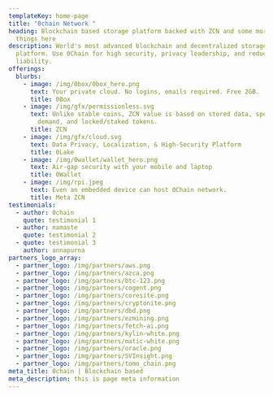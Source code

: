 ```yaml
---
templateKey: home-page
title: "0chain Network "
heading: Blockchain based storage platform backed with ZCN and some more other
  things here
description: World's most advanced blockchain and decentralized storage
  platform. Use 0Chain for high security, privacy leadership, and reduced
  liability.
offerings:
  blurbs:
    - image: /img/0box/0box_hero.png
      text: Your private cloud. No logins, emails required. Free 2GB.
      title: 0Box
    - image: /img/gfx/permissionless.svg
      text: Unlike stable coins, ZCN value is based on stored data, speculative
        demand, and locked/staked tokens.
      title: ZCN
    - image: /img/gfx/cloud.svg
      text: Data Privacy, Localization, & High-Security Platform
      title: 0Lake
    - image: /img/0wallet/wallet_hero.png
      text: Air-gap security with your mobile and laptop
      title: 0Wallet
    - image: /img/rpi.jpeg
      text: Even an embedded device can host 0Chain network.
      title: Meta ZCN
testimonials:
  - author: 0chain
    quote: testimonial 1
  - author: namaste
    quote: testimonial 2
  - quote: testimonial 3
    author: annapurna
partners_logo_array:
  - partner_logo: /img/partners/aws.png
  - partner_logo: /img/partners/azca.png
  - partner_logo: /img/partners/btc-123.png
  - partner_logo: /img/partners/cogent.png
  - partner_logo: /img/partners/coresite.png
  - partner_logo: /img/partners/cryptonite.png
  - partner_logo: /img/partners/dbd.png
  - partner_logo: /img/partners/ezmining.png
  - partner_logo: /img/partners/fetch-ai.png
  - partner_logo: /img/partners/kylin-white.png
  - partner_logo: /img/partners/matic-white.png
  - partner_logo: /img/partners/oracle.png
  - partner_logo: /img/partners/SVInsight.png
  - partner_logo: /img/partners/tomo_chain.png
meta_title: 0chain | Blockchain based
meta_description: this is page meta information
---
```

